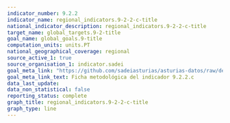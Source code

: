 ```yaml
---
indicator_number: 9.2.2
indicator_name: regional_indicators.9-2-2-c-title
national_indicator_description: regional_indicators.9-2-2-c-title
target_name: global_targets.9-2-title
goal_name: global_goals.9-title
computation_units: units.PT
national_geographical_coverage: regional
source_active_1: true
source_organisation_1: indicator.sadei
goal_meta_link: "https://github.com/sadeiasturias/asturias-datos/raw/develop/descargas/metodologia/9.2.2.c.pdf"
goal_meta_link_text: Ficha metodológica del indicador 9.2.2.c
data_last_update:  
data_non_statistical: false
reporting_status: complete
graph_title: regional_indicators.9-2-2-c-title
graph_type: line
---
```

